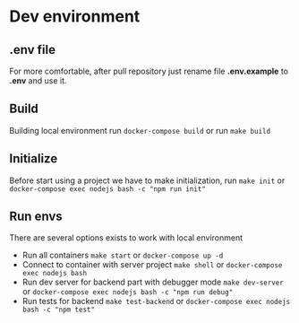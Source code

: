 # Dev environment

## .env file

For more comfortable, after pull repository just rename file **.env.example** to **.env** and use it.

## Build

Building local environment run `docker-compose build` or run `make build`

## Initialize

Before start using a project we have to make initialization,
run ```make init``` or ```docker-compose exec nodejs bash -c "npm run init"```

## Run envs

There are several options exists to work with local environment

- Run all containers `make start` or `docker-compose up -d`
- Connect to container with server project `make shell` or `docker-compose exec nodejs bash`
- Run dev server for backend part with debugger mode `make dev-server` or `docker-compose exec nodejs bash -c "npm run debug"`
- Run tests for backend `make test-backend` or `docker-compose exec nodejs bash -c "npm test"`


